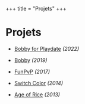 +++
title = "Projets"
+++

# Projets

- [Bobby for Playdate](/projets/bobby-for-playdate) *(2022)*

- [Bobby](/projets/bobby) *(2019)*

- [FunPvP](/projets/funpvp) *(2017)*

- [Switch Color](/projets/switch-color) *(2014)*

- [Age of Rice](/projets/age-of-rice) *(2013)*
